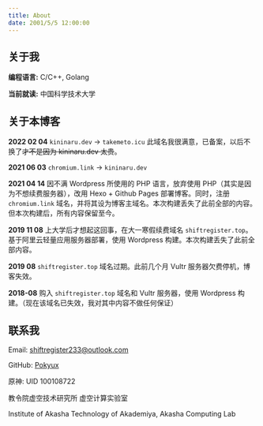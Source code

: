 ```yaml
---
title: About
date: 2001/5/5 12:00:00
---
```

## 关于我

**编程语言:** C/C++, Golang

**当前就读:** 中国科学技术大学

## 关于本博客

**2022 02 04** `kininaru.dev` -> `takemeto.icu` 此域名我很满意，已备案，以后不换了~~才不是因为 kininaru.dev 太贵~~。

**2021 06 03** `chromium.link` -> `kininaru.dev`

**2021 04 14** 因不满 Wordpress 所使用的 PHP 语言，放弃使用 PHP（其实是因为不想续费服务器），改用 Hexo + Github Pages 部署博客。同时，注册 `chromium.link` 域名，并将其设为博客主域名。本次构建丢失了此前全部的内容。但本次构建后，所有内容保留至今。

**2019 11 08** 上大学后才想起这回事，在大一寒假续费域名 `shiftregister.top`。基于阿里云轻量应用服务器部署，使用 Wordpress 构建。本次构建丢失了此前全部内容。

**2019 08** `shiftregister.top` 域名过期。此前几个月 Vultr 服务器欠费停机，博客失效。

**2018-08** 购入 `shiftregister.top` 域名和 Vultr 服务器，使用 Wordpress 构建。（现在该域名已失效，我对其中内容不做任何保证）

## 联系我

Email: shiftregister233@outlook.com

GitHub: [Pokyux](https://github.com/pokyux)

原神: UID 100108722

教令院虚空技术研究所 虚空计算实验室

Institute of Akasha Technology of Akademiya, Akasha Computing Lab
